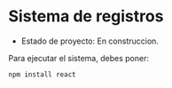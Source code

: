 <h1>Sistema de registros</h1>

- Estado de proyecto: En construccion.

Para ejecutar el sistema, debes poner:

```npm install react```
